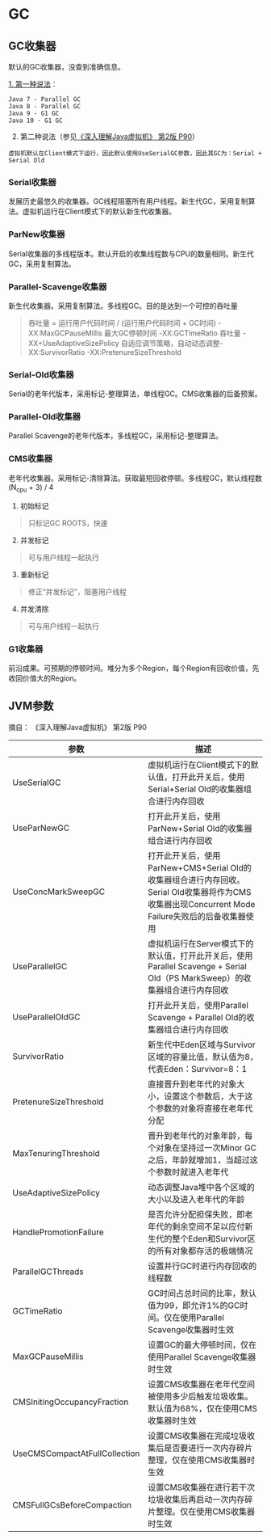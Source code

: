 # GC
## GC收集器
默认的GC收集器，没查到准确信息。

[1. 第一种说法](https://stackoverflow.com/questions/33206313/default-garbage-collector-for-java-8)：
```
Java 7 - Parallel GC
Java 8 - Parallel GC
Java 9 - G1 GC
Java 10 - G1 GC
```

2. 第二种说法（参见[《深入理解Java虚拟机》 第2版 P90](#JVM参数)）
```
虚拟机默认在Client模式下运行，因此默认使用UseSerialGC参数，因此其GC为：Serial + Serial Old
```
### Serial收集器
发展历史最悠久的收集器。GC线程阻塞所有用户线程。新生代GC，采用复制算法。虚拟机运行在Client模式下的默认新生代收集器。
### ParNew收集器
Serial收集器的多线程版本。默认开启的收集线程数与CPU的数量相同。新生代GC，采用复制算法。
### Parallel-Scavenge收集器
新生代收集器。采用复制算法。多线程GC。目的是达到一个可控的吞吐量
> 吞吐量 = 运行用户代码时间 / (运行用户代码时间 + GC时间)
> -XX:MaxGCPauseMillis 最大GC停顿时间
> -XX:GCTimeRatio 吞吐量
> -XX+UseAdaptiveSizePolicy 自适应调节策略，自动动态调整-XX:SurvivorRatio -XX:PretenureSizeThreshold 
### Serial-Old收集器
Serial的老年代版本，采用标记-整理算法，单线程GC。CMS收集器的后备预案。
### Parallel-Old收集器
Parallel Scavenge的老年代版本，多线程GC，采用标记-整理算法。
### CMS收集器
老年代收集器。采用标记-清除算法。获取最短回收停顿。多线程GC，默认线程数(N<sub>cpu</sub> + 3) / 4
1. 初始标记
> 只标记GC ROOTS，快速
2. 并发标记
> 可与用户线程一起执行
3. 重新标记
> 修正“并发标记”，阻塞用户线程
4. 并发清除
>  可与用户线程一起执行
### G1收集器
前沿成果。可预期的停顿时间。堆分为多个Region，每个Region有回收价值，先收回价值大的Region。

## JVM参数
摘自： 《深入理解Java虚拟机》 第2版 P90

| 参数 | 描述 | 
| ---- | ---- |
| UseSerialGC |  虚拟机运行在Client模式下的默认值，打开此开关后，使用Serial+Serial Old的收集器组合进行内存回收 |
| UseParNewGC |  打开此开关后，使用ParNew+Serial Old的收集器组合进行内存回收 |
| UseConcMarkSweepGC |   打开此开关后，使用ParNew+CMS+Serial Old的收集器组合进行内存回收。Serial Old收集器将作为CMS收集器出现Concurrent Mode Failure失败后的后备收集器使用 |
| UseParallelGC |    虚拟机运行在Server模式下的默认值，打开此开关后，使用Parallel Scavenge + Serial Old（PS MarkSweep）的收集器组合进行内存回收 |
| UseParallelOldGC |     打开此开关后，使用Parallel Scavenge + Parallel Old的收集器组合进行内存回收 |
| SurvivorRatio |    新生代中Eden区域与Survivor区域的容量比值，默认值为8，代表Eden：Survivor=8：1 |
| PretenureSizeThreshold |   直接晋升到老年代的对象大小，设置这个参数后，大于这个参数的对象将直接在老年代分配 |
| MaxTenuringThreshold |     晋升到老年代的对象年龄，每个对象在坚持过一次Minor GC之后，年龄就增加1，当超过这个参数时就进入老年代 |
| UseAdaptiveSizePolicy |    动态调整Java堆中各个区域的大小以及进入老年代的年龄 |
| HandlePromotionFailure |   是否允许分配担保失败，即老年代的剩余空间不足以应付新生代的整个Eden和Survivor区的所有对象都存活的极端情况 |
| ParallelGCThreads |    设置并行GC时进行内存回收的线程数 |
| GCTimeRatio |  GC时间占总时间的比率，默认值为99，即允许1%的GC时间。仅在使用Parallel Scavenge收集器时生效 |
| MaxGCPauseMillis |     设置GC的最大停顿时间，仅在使用Parallel Scavenge收集器时生效 |
| CMSInitingOccupancyFraction |  设置CMS收集器在老年代空间被使用多少后触发垃圾收集。默认值为68%，仅在使用CMS收集器时生效 |
| UseCMSCompactAtFullCollection |  设置CMS收集器在完成垃圾收集后是否要进行一次内存碎片整理，仅在使用CMS收集器时生效 |
| CMSFullGCsBeforeCompaction |  设置CMS收集器在进行若干次垃圾收集后再启动一次内存碎片整理。仅在使用CMS收集器时生效 |
